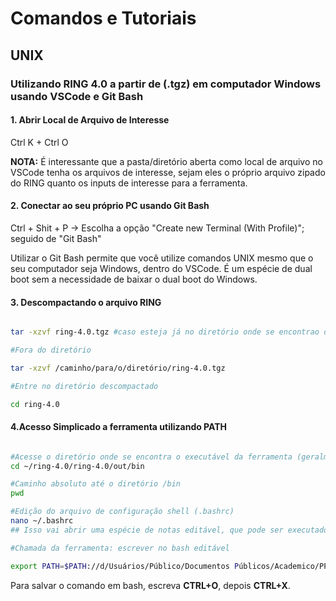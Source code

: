# Comandos e Tutoriais 

## UNIX

### Utilizando RING 4.0 a partir de (.tgz) em computador Windows usando VSCode e Git Bash

#### 1. Abrir Local de Arquivo de Interesse
Ctrl K + Ctrl O

**NOTA:** É interessante que a pasta/diretório aberta como local de arquivo no VSCode tenha os arquivos de interesse, sejam eles o próprio arquivo zipado do RING quanto os inputs de interesse para a ferramenta.

#### 2. Conectar ao seu próprio PC usando Git Bash
Ctrl + Shit + P -> Escolha a opção "Create new Terminal (With Profile)"; seguido de "Git Bash" 

Utilizar o Git Bash permite que você utilize comandos UNIX mesmo que o seu computador seja Windows, dentro do VSCode. É um espécie de dual boot sem a necessidade de baixar o dual boot do Windows. 

#### 3. Descompactando o arquivo RING

```bash

tar -xzvf ring-4.0.tgz #caso esteja já no diretório onde se encontrao o arquivo

#Fora do diretório

tar -xzvf /caminho/para/o/diretório/ring-4.0.tgz

#Entre no diretório descompactado

cd ring-4.0

```
#### 4.Acesso Simplicado a ferramenta utilizando PATH

```bash

#Acesse o diretório onde se encontra o executável da ferramenta (geralmente no /bin)
cd ~/ring-4.0/ring-4.0/out/bin

#Caminho absoluto até o diretório /bin
pwd

#Edição do arquivo de configuração shell (.bashrc)
nano ~/.bashrc
## Isso vai abrir uma espécie de notas editável, que pode ser executado. arquivos salvos em nano tem o final '.sh', e podem carregar scripts completos.

#Chamada da ferramenta: escrever no bash editável

export PATH=$PATH://d/Usuários/Público/Documentos Públicos/Academico/PPG_Bioinfo/masters/Batata/ring-4.0/ring-4.0/out/bin

```

Para salvar o comando em bash, escreva **CTRL+O**, depois **CTRL+X**. 

